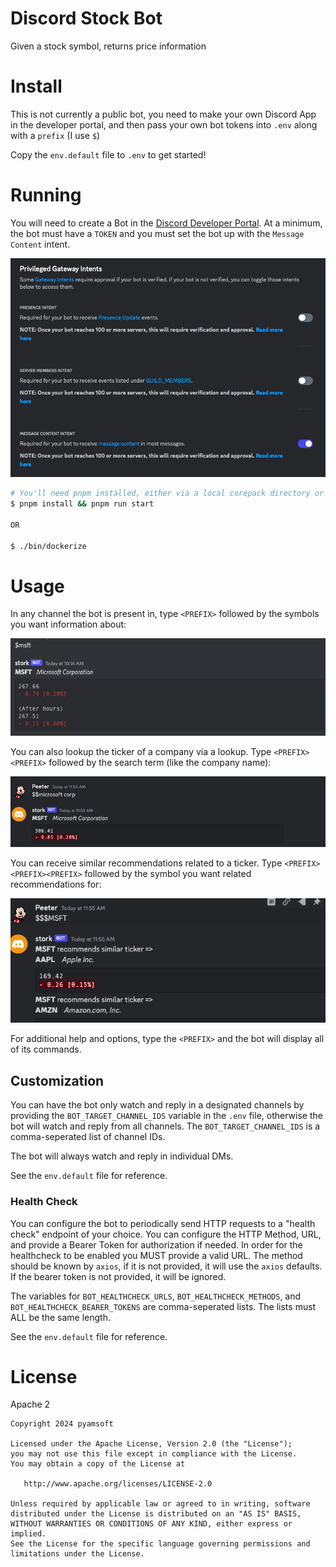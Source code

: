 # Discord Stock Bot

Given a stock symbol, returns price information

# Install

This is not currently a public bot, you need
to make your own Discord App in the developer portal,
and then pass your own bot tokens into `.env`
along with a `prefix` (I use `$`)

Copy the `env.default` file to `.env` to get started!

# Running

You will need to create a Bot in the
[Discord Developer Portal](https://discord.com/developers/applications/). At
a minimum, the bot must have a `TOKEN` and you must set the bot up with the
`Message Content` intent.

[![Intents](https://raw.githubusercontent.com/pyamsoft/stonk/main/art/intents.png)][1]

```bash
# You'll need pnpm installed, either via a local corepack directory or globally
$ pnpm install && pnpm run start

OR

$ ./bin/dockerize
```

# Usage

In any channel the bot is present in, type `<PREFIX>`
followed by the symbols you want information about:

[![Example Bot Command](https://raw.githubusercontent.com/pyamsoft/stonk/main/art/ticker.png)][2]

You can also lookup the ticker of a company via a lookup. Type `<PREFIX><PREFIX>`
followed by the search term (like the company name):

[![Example Lookup Command](https://raw.githubusercontent.com/pyamsoft/stonk/main/art/lookup.png)][3]

You can receive similar recommendations related to a ticker. Type `<PREFIX><PREFIX><PREFIX>`
followed by the symbol you want related recommendations for:

[![Example Recommend Command](https://raw.githubusercontent.com/pyamsoft/stonk/main/art/recs.png)][4]

For additional help and options, type the `<PREFIX>` and the bot will display all of its commands.

## Customization

You can have the bot only watch and reply in a designated channels by providing the
`BOT_TARGET_CHANNEL_IDS` variable in the `.env` file, otherwise the bot will watch and reply from
all channels. The `BOT_TARGET_CHANNEL_IDS` is a comma-seperated list of channel IDs.

The bot will always watch and reply in individual DMs.

See the `env.default` file for reference.

### Health Check

You can configure the bot to periodically send HTTP requests to a "health check" endpoint of your choice.
You can configure the HTTP Method, URL, and provide a Bearer Token for authorization if needed.
In order for the healthcheck to be enabled you MUST provide a valid URL.
The method should be known by `axios`, if it is not provided, it will use the `axios` defaults.
If the bearer token is not provided, it will be ignored.

The variables for `BOT_HEALTHCHECK_URLS`, `BOT_HEALTHCHECK_METHODS`, and `BOT_HEALTHCHECK_BEARER_TOKENS` are
comma-seperated lists. The lists must ALL be the same length.

See the `env.default` file for reference.

# License

Apache 2

```
Copyright 2024 pyamsoft

Licensed under the Apache License, Version 2.0 (the "License");
you may not use this file except in compliance with the License.
You may obtain a copy of the License at

   http://www.apache.org/licenses/LICENSE-2.0

Unless required by applicable law or agreed to in writing, software
distributed under the License is distributed on an "AS IS" BASIS,
WITHOUT WARRANTIES OR CONDITIONS OF ANY KIND, either express or implied.
See the License for the specific language governing permissions and
limitations under the License.
```

[1]: https://raw.githubusercontent.com/pyamsoft/stonk/main/art/intents.png
[2]: https://raw.githubusercontent.com/pyamsoft/stonk/main/art/ticker.png
[3]: https://raw.githubusercontent.com/pyamsoft/stonk/main/art/lookup.png
[4]: https://raw.githubusercontent.com/pyamsoft/stonk/main/art/recs.png
